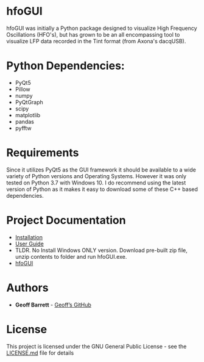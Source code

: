 # hfoGUI

hfoGUI was initially a Python package designed to visualize High Frequency Oscillations (HFO's), but has grown to be an all encompassing tool to visualize LFP data recorded in the Tint format (from Axona's dacqUSB).

# Python Dependencies:
- PyQt5
- Pillow
- numpy
- PyQtGraph
- scipy
- matplotlib 
- pandas
- pyfftw

# Requirements
Since it utilizes PyQt5 as the GUI framework it should be available to a wide variety of Python versions and Operating Systems. However it was only tested on Python 3.7 with Windows 10. I do recommend using the latest version of Python as it makes it easy to download some of these C++ based dependencies. 

# Project Documentation
- [Installation](https://geba.technology/project/hfogui)
- [User Guide](https://geba.technology/project/hfogui-hfogui-user-guide)
- TLDR. No Install Windows ONLY version. Download pre-built zip file, unzip contents to folder and run hfoGUI.exe. 
- [hfoGUI](https://drive.google.com/file/d/1Yz5z3Fn5AA3JPS4_hlFLPap3Omue6Pw7/view?usp=sharing)

# Authors
* **Geoff Barrett** - [Geoff’s GitHub](https://github.com/GeoffBarrett)

# License

This project is licensed under the GNU  General  Public  License - see the [LICENSE.md](../master/LICENSE) file for details
